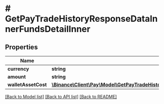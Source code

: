 # # GetPayTradeHistoryResponseDataInnerFundsDetailInner

## Properties

Name | Type | Description | Notes
------------ | ------------- | ------------- | -------------
**currency** | **string** |  | [optional]
**amount** | **string** |  | [optional]
**walletAssetCost** | [**\Binance\Client\Pay\Model\GetPayTradeHistoryResponseDataInnerFundsDetailInnerWalletAssetCostInner[]**](GetPayTradeHistoryResponseDataInnerFundsDetailInnerWalletAssetCostInner.md) |  | [optional]

[[Back to Model list]](../../README.md#models) [[Back to API list]](../../README.md#endpoints) [[Back to README]](../../README.md)
